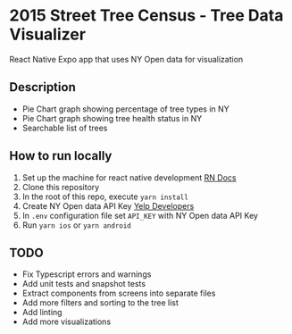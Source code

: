 # 2015 Street Tree Census - Tree Data Visualizer
React Native Expo app that uses NY Open data for visualization

## Description
- Pie Chart graph showing percentage of tree types in NY
- Pie Chart graph showing tree health status in NY
- Searchable list of trees

## How to run locally
1. Set up the machine for react native development [RN Docs](https://reactnative.dev/docs/environment-setup)
2. Clone this repository
3. In the root of this repo, execute `yarn install`
4. Create NY Open data API Key [Yelp Developers](https://data.cityofnewyork.us/profile/edit/developer_settings)
5. In `.env` configuration file set `API_KEY` with NY Open data API Key
6. Run `yarn ios` or `yarn android`

## TODO
- Fix Typescript errors and warnings
- Add unit tests and snapshot tests
- Extract components from screens into separate files
- Add more filters and sorting to the tree list
- Add linting
- Add more visualizations